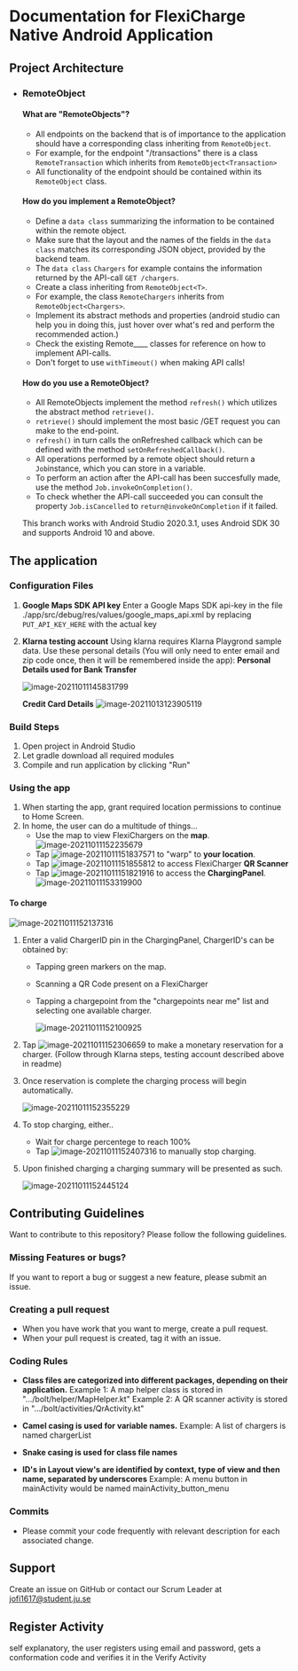 # Documentation for FlexiCharge Native Android Application

## Project Architecture
* ### RemoteObject
    #### What are "RemoteObjects"?
    * All endpoints on the backend that is of importance to the application should have a corresponding class inheriting from ```RemoteObject```.
    * For example, for the endpoint "/transactions" there is a class ```RemoteTransaction``` which inherits from ```RemoteObject<Transaction>```
    * All functionality of the endpoint should be contained within its ```RemoteObject``` class.
    #### How do you implement a RemoteObject?
    * Define a ```data class``` summarizing the information to be contained within the remote object.
    * Make sure that the layout and the names of the fields in the ```data class``` matches its corresponding JSON object, provided by the backend team.
    * The ```data class``` ```Chargers``` for example contains the information returned by the API-call ```GET /chargers```.
    * Create a class inheriting from ```RemoteObject<T>```.
    * For example, the class ```RemoteChargers``` inherits from ```RemoteObject<Chargers>```.
    * Implement its abstract methods and properties (android studio can help you in doing this, just hover over what's red and perform the recommended action.)
    * Check the existing Remote____ classes for reference on how to implement API-calls.
    * Don't forget to use ```withTimeout()``` when making API calls!
    #### How do you use a RemoteObject?
    * All RemoteObjects implement the method ```refresh()``` which utilizes the abstract method ```retrieve()```.
    * ```retrieve()``` should implement the most basic /GET request you can make to the end-point.
    * ```refresh()``` in turn calls the onRefreshed callback which can be defined with the method ```setOnRefreshedCallback()```.
    * All operations performed by a remote object should return a ```Job```instance, which you can store in a variable.
    * To perform an action after the API-call has been succesfully made, use the method ```Job.invokeOnCompletion()```.
    * To check whether the API-call succeeded you can consult the property ```Job.isCancelled``` to ```return@invokeOnCompletion``` if it failed.

  This branch works with Android Studio 2020.3.1, uses Android SDK 30 and supports Android 10 and above.

## The application

### Configuration Files

1. **Google Maps SDK API key**
   Enter a Google Maps SDK api-key in the file ./app/src/debug/res/values/google_maps_api.xml by replacing `PUT_API_KEY_HERE` with the actual key

2. **Klarna testing account**
   Using klarna requires Klarna Playgrond sample data. Use these personal details (You will only need to enter email and zip code once, then it will be remembered inside the app):
   **Personal Details used for Bank Transfer**
   
     ![image-20211011145831799](./images/image-20211011145831799.png)
   
   **Credit Card Details**
   ![image-20211013123905119](./images/image-20211013123905119.png)

### Build Steps

1. Open project in Android Studio
2. Let gradle download all required modules
3. Compile and run application by clicking "Run"


### Using the app

1. When starting the app, grant required location permissions to continue to Home Screen.
2. In home, the user can do a multitude of things...
   * Use the map to view FlexiChargers on the **map**.![image-20211011152235679](./images/image-20211011152235679.png)
   * Tap ![image-20211011151837571](./images/image-20211011151837571.png) to "warp" to **your location**. 
   * Tap ![image-20211011151855812](./images/image-20211011151855812.png) to access FlexiCharger **QR Scanner**
   * Tap ![image-20211011151821916](./images/image-20211011151821916.png) to access the **ChargingPanel**.   ![image-20211011153319900](./images/image-20211011153319900.png) 

#### To charge

   ![image-20211011152137316](./images/image-20211011152137316.png)

1. Enter a valid ChargerID pin in the ChargingPanel, ChargerID's can be obtained by:
   * Tapping green markers on the map.
   * Scanning a QR Code present on a FlexiCharger
   * Tapping a chargepoint from the "chargepoints near me" list and selecting one available charger.

     ![image-20211011152100925](./images/image-20211011152100925.png)
2. Tap ![image-20211011152306659](./images/image-20211011152306659.png) to make a monetary reservation for a charger. (Follow through Klarna steps, testing account described above in readme)
3. Once reservation is complete the charging process will begin automatically.

   ![image-20211011152355229](./images/image-20211011152355229.png)
4. To stop charging, either..
   * Wait for charge percentege to reach 100%
   * Tap ![image-20211011152407316](./images/image-20211011152407316.png) to manually stop charging.
5. Upon finished charging a charging summary will be presented as such.

   ![image-20211011152445124](./images/image-20211011152445124.png)
## Contributing Guidelines

Want to contribute to this repository? Please follow the following guidelines.

### Missing Features or bugs?

If you want to report a bug or suggest a new feature, please submit an issue.

### Creating a pull request

* When you have work that you want to merge, create a pull request.
* When your pull request is created, tag it with an issue.

### Coding Rules

* **Class files are categorized into different packages, depending on their application.**
  Example 1: A map helper class is stored in ".../bolt/helper/MapHelper.kt"
  Example 2: A QR scanner activity is stored in ".../bolt/activities/QrActivity.kt"

* **Camel casing is used for variable names.**
  Example: A list of chargers is named chargerList
* **Snake casing is used for class file names**
* **ID's in Layout view's are identified by context, type of view and then name, separated by underscores**
  Example: A menu button in mainActivity would be named mainActivity_button_menu

### Commits

* Please commit your code frequently with relevant description for each associated change.

## Support

Create an issue on GitHub or contact our Scrum Leader at jofi1617@student.ju.se

## Register Activity 
self explanatory, the user registers using email and password, gets a conformation code and 
verifies it in the Verify Activity 